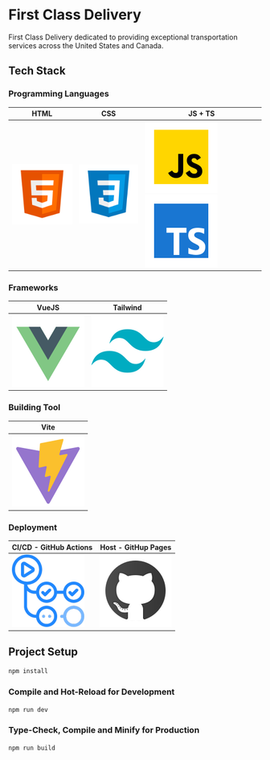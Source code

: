 # First Class Delivery

First Class Delivery dedicated to providing exceptional transportation services across the United States and Canada.

## Tech Stack

### Programming Languages

| HTML                                                                           | CSS                                                                         | JS + TS                                                                                                                                                          |
|--------------------------------------------------------------------------------|-----------------------------------------------------------------------------|------------------------------------------------------------------------------------------------------------------------------------------------------------------|
| [![HTML](/src/assets/images/readme/html.png)](https://www.w3schools.com/html/) | [![CSS](/src/assets/images/readme/css.png)](https://www.w3schools.com/css/) | [![JS](/src/assets/images/readme/js.png)](https://www.w3schools.com/js/)[![JS](/src/assets/images/readme/typescript.png)](https://www.w3schools.com/typescript/) |

### Frameworks

| VueJS                                                          | Tailwind                                                                  |
|----------------------------------------------------------------|---------------------------------------------------------------------------|
| [![JS](/src/assets/images/readme/vue.png)](https://vuejs.org/) | [![JS](/src/assets/images/readme/tailwind.png)](https://tailwindcss.com/) |

### Building Tool

| Vite                                                             |
|------------------------------------------------------------------|
| [![JS](/src/assets/images/readme/vite.png)](https://vitejs.dev/) |

### Deployment

| CI/CD - GitHub Actions                                                                         | Host - GitHup Pages                                                          |
|------------------------------------------------------------------------------------------------|------------------------------------------------------------------------------|
| [![GitHub](/src/assets/images/readme/github-actions.png)](https://github.com/features/actions) | [![GitHub](/src/assets/images/readme/github.png)](https://pages.github.com/) |

## Project Setup

```sh
npm install
```

### Compile and Hot-Reload for Development

```sh
npm run dev
```

### Type-Check, Compile and Minify for Production

```sh
npm run build
```
